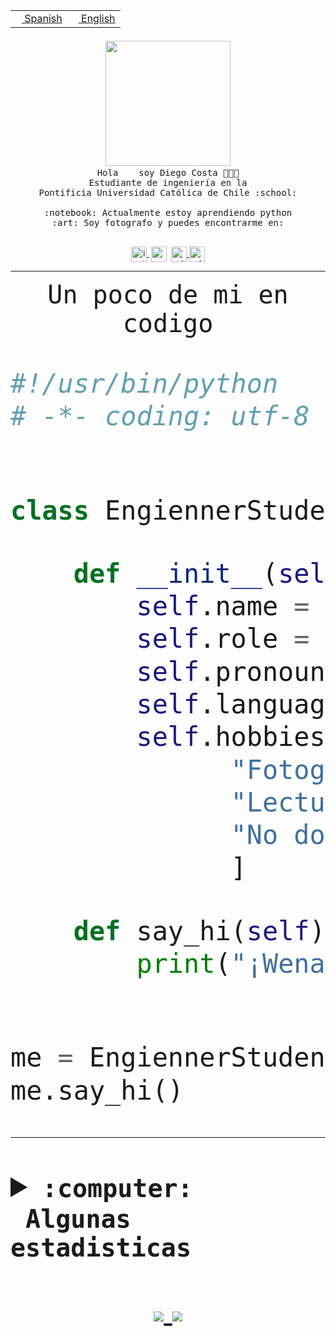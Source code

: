 <table border="0"  align="right">
 <tr><td><a href="README.md"><img src="https://upload.wikimedia.org/wikipedia/commons/thumb/8/89/Bandera_de_Espa%C3%B1a.svg/1200px-Bandera_de_Espa%C3%B1a.svg.png" height="10"> Spanish</a></td>
 <td><a href="README.en.md"><img src="https://upload.wikimedia.org/wikipedia/commons/a/a4/Flag_of_the_United_States.svg" height="10"> English</a></td></tr>
</table><br><br><br>


<p align="center">
  <img src="https://github.com/diegocostares/diegocostares/blob/main/Images/aaa2.gif?raw=true" width="200px">
  <br><samp>
    Hola <img src="https://media.giphy.com/media/hvRJCLFzcasrR4ia7z/giphy.gif" width="16px"> soy Diego Costa 👨🏻‍💻<br>
    Estudiante de ingeniería en la <br>
    Pontificia Universidad Católica de Chile :school:<br>
  <br>
    :notebook: Actualmente estoy aprendiendo python <br>
    :art: Soy fotografo y puedes encontrarme en: <br>
  <br></samp>
  
</p>

<p align="center">
   <a href="https://instagram.com/diegocosta_no" target="blank">
    <img 
    align="center" src="https://cdn.jsdelivr.net/npm/simple-icons@3.0.1/icons/instagram.svg" alt="instagram" height="25px" width="25px" />
  </a>
  <a style="border: 3px solid; color: white;"href="https://t.me/diegocosta_no" target="blank">
  <img
  align="center" alt="Telegram" width="25px" src="https://icons-for-free.com/iconfiles/png/512/Telegram-1324888767380505522.png" />
</a>
<a href="https://api.whatsapp.com/send?phone=56971897835&text=Hola!" target="blank">
  <img
  align="center" alt="wtsp" width="25px" src="https://img.icons8.com/pastel-glyph/2x/whatsapp--v2.png" />
</a>
<a href="https://www.linkedin.com/in/diego-costa-786249213/" target="blank">
  <img
  align="center" alt="wtsp" width="25px" src="https://img.icons8.com/metro/452/linkedin.png" />
</a>

  </a>
</p>

---


<p align="center"><font size="25"><samp>Un poco de mi en codigo</samp></front></p>


```python
#!/usr/bin/python
# -*- coding: utf-8 -*-


class EngiennerStudent:

    def __init__(self):
        self.name = "Diego Costa"
        self.role = "Estudiante"
        self.pronouns = "he/him"
        self.language_spoken = ["es_CL", "en_US"]
        self.hobbies = [
              "Fotografia",
              "Lectura",
              "No dormir",
              ]

    def say_hi(self):
        print("¡Wena mundo!")


me = EngiennerStudent()
me.say_hi()
```
---
<details>
  <summary><b><samp>:computer: &nbsp;Algunas estadisticas</samp></b></summary>
  <br/></p>

<!--START_SECTION:waka-->
![Code Time](http://img.shields.io/badge/Code%20Time-334%20hrs%2015%20mins-blue)

**Soy nocturno 🦉** 

```text
🌞 Mañana     4 commits      ░░░░░░░░░░░░░░░░░░░░░░░░░   2.61% 
🌆 Día        49 commits     ████████░░░░░░░░░░░░░░░░░   32.03% 
🌃 Tarde      44 commits     ███████░░░░░░░░░░░░░░░░░░   28.76% 
🌙 Noche      56 commits     █████████░░░░░░░░░░░░░░░░   36.6%

```
📅 **Soy más productivo los Miércoles** 

```text
Lunes        12 commits     ██░░░░░░░░░░░░░░░░░░░░░░░   7.84% 
Martes       15 commits     ██░░░░░░░░░░░░░░░░░░░░░░░   9.8% 
Miércoles    82 commits     █████████████░░░░░░░░░░░░   53.59% 
Jueves       2 commits      ░░░░░░░░░░░░░░░░░░░░░░░░░   1.31% 
Viernes      4 commits      ░░░░░░░░░░░░░░░░░░░░░░░░░   2.61% 
Sábado       16 commits     ██░░░░░░░░░░░░░░░░░░░░░░░   10.46% 
Domingo      22 commits     ███░░░░░░░░░░░░░░░░░░░░░░   14.38%

```


📊 **Esta semana me dediqué a** 

```text
🐱‍💻 Proyectos: 
T0                       11 hrs 28 mins      █████████████░░░░░░░░░░░░   53.38% 
SHAREGO-G54              5 hrs 46 mins       ██████░░░░░░░░░░░░░░░░░░░   26.87% 
Unknown Project          1 hr 55 mins        ██░░░░░░░░░░░░░░░░░░░░░░░   8.98% 
SHAREGO                  1 hr 28 mins        █░░░░░░░░░░░░░░░░░░░░░░░░   6.9% 
G-54-sofw                29 mins             ░░░░░░░░░░░░░░░░░░░░░░░░░   2.27%

```


 Last Updated on 05/04/2022 10:23:54 UTC
<!--END_SECTION:waka-->
  
  

 <p align="center"> <img src="https://github-readme-stats.vercel.app/api?username=diegocostares&show_icons=true&theme=ayu-mirage" alt="abhisheknaiidu" /></p>
 
</details>

<p align=center>
  <a href="https://github.com/diegocostares">
    <img src="https://badges.pufler.dev/visits/diegocostares/diegocostares?style=flat-square&color=black&logo=github">
  </a>
  <a href="https://github.com/diegocostares?tab=repositories">
    <img src="https://badges.pufler.dev/repos/diegocostares?style=flat-square&color=black&logo=github">
  </a>
</p>
